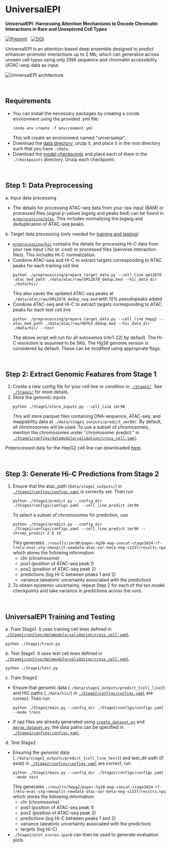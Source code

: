 # UniversalEPI
**UniversalEPI: Harnessing Attention Mechanisms to Decode Chromatin Interactions in Rare and Unexplored Cell Types**

[![Preprint](https://img.shields.io/badge/preprint-available-green)](https://doi.org/10.1101/2024.11.22.624813) &nbsp;
[![DOI](https://zenodo.org/badge/649742908.svg)](https://doi.org/10.5281/zenodo.14622040)

UniversalEPI is an attention-based deep ensemble designed to predict enhancer-promoter interactions up to 2 Mb, which can generalize across unseen cell types using only DNA sequence and chromatin accessibility (ATAC-seq) data as input. 

![UniversalEPI architecture](https://github.com/user-attachments/assets/9b590a1e-aa3a-45a3-ba4b-bdecd3128f0b)

<br/>

## Requirements

- You can install the necessary packages by creating a conda environment using the provided .yml file:
  ```
  conda env create -f environment.yml
  ```
  This will create an environment named "universalepi".
- Download the [data directory](https://polybox.ethz.ch/index.php/s/knuCBXHbc9fGTyR), unzip it, and place it in the root directory such that you have `./data`.
- Download the [model checkpoints](https://doi.org/10.5281/zenodo.14622040) and place each of them in the `./checkpoints` directory. Unzip each checkpoint. 

<br/> 

## Step 1: Data Preprocessing

a. Input data processing
  - The details for processing ATAC-seq data from your raw input (BAM) or processed files (signal p-values bigwig and peaks bed) can be found in [`preprocessing/atac`](https://github.com/BoevaLab/UniversalEPI/tree/main/preprocessing/atac). This includes normalizing the bigwig and deduplication of ATAC-seq peaks.

b. Target data processing (only needed for [training and testing](https://github.com/BoevaLab/UniversalEPI?tab=readme-ov-file#universalepi-training-and-testing))
  - [`preprocessing/hic`](https://github.com/BoevaLab/UniversalEPI/tree/main/preprocessing/hic) contains the details for processing Hi-C data from your raw input (.hic or .cool) or processed files (pairwise interaction files). This includes Hi-C normalization.
  - Combine ATAC-seq and Hi-C to extract targets corresponding to ATAC peaks for each training cell line
    ```
    python ./preprocessing/prepare_target_data.py --cell_line gm12878 --atac_bed_path ./data/atac/raw/GM12878_dedup.bed --hic_data_dir ./data/hic/
    ```
    This also saves the updated ATAC-seq peaks at `./data/atac/raw/GM12878_dedup_neg.bed` with 10% pseudopeaks added
  - Combine ATAC-seq and Hi-C to extract targets corresponding to ATAC peaks for each test cell line
    ```
    python ./preprocessing/prepare_target_data.py --cell_line hepg2 --atac_bed_path ./data/atac/raw/HEPG2_dedup.bed --hic_data_dir ./data/hic/ --test
    ```
    The above script will run for all autosomes (chr1-22) by default. The Hi-C resolution is assumed to be 5Kb. The Hg38 genome version is considered by default. These can be modified using appropriate flags.

<br/>

## Step 2: Extract Genomic Features from Stage 1

1. Create a new config file for your cell line or condition in [`./Stage1/`](https://github.com/BoevaLab/UniversalEPI/tree/main/Stage1). See [`./Stage1/`](https://github.com/BoevaLab/UniversalEPI/tree/main/Stage1) for more details.
2. Store the genomic inputs
   ```
   python ./Stage1/store_inputs.py --cell_line imr90
   ```
   This will store parquet files containing DNA-sequence, ATAC-seq, and mappability data at `./data/stage1_outputs/predict_imr90/`. By default, all chromosomes will be used. To use a subset of chromosomes, mention the chromosomes under "chromosome: predict:" in [`./Stage1/configs/datamodule/validation/cross_cell.yaml`](https://github.com/BoevaLab/UniversalEPI/blob/main/Stage1/configs/datamodule/validation/cross-cell.yaml).

Preprocessed data for the HepG2 cell line can downloaded [here](https://polybox.ethz.ch/index.php/s/h98bgYpFbVquZrK).

<br/>

## Step 3: Generate Hi-C Predictions from Stage 2

1. Ensure that the atac_path (`data/stage1_outputs/`) in [`./Stage2/configs/configs.yaml`](https://github.com/BoevaLab/UniversalEPI/blob/main/Stage2/configs/configs.yaml) is correctly set. Then run
   ```
   python ./Stage2/predict.py --config_dir ./Stage2/configs/configs.yaml --cell_line_predict imr90
   ```
   To select a subset of chromosomes for prediction, use
   ```
   python ./Stage2/predict.py --config_dir ./Stage2/configs/configs.yaml --cell_line_predict imr90 --chroms_predict 2 6 19
   ```
   This generates `./results/imr90/paper-hg38-map-concat-stage1024-rf-lrelu-eval-stg-newsplit-newdata-atac-var-beta-neg-s1337/results.npz` which stores the following information:
    - chr (chromosome)
    - pos1 (position of ATAC-seq peak 1)
    - pos2 (position of ATAC-seq peak 2)
    - predictions (log Hi-C between peaks 1 and 2)
    - variance (aleatoric uncertainty associated with the prediction)
2. To obtain epistemic uncertainty, repeat Step 2 for each of the ten model checkpoints and take variance in predictions across the runs.

<br/>

## UniversalEPI Training and Testing

a. Train Stage1. It uses training cell lines defined in [`./Stage1/configs/datamodule/validation/cross_cell.yaml`](https://github.com/BoevaLab/UniversalEPI/blob/main/Stage1/configs/datamodule/validation/cross-cell.yaml).
  ```
  python ./Stage1/train.py
  ```

b. Test Stage1. It uses test cell lines defined in [`./Stage1/configs/datamodule/validation/cross_cell.yaml`](https://github.com/BoevaLab/UniversalEPI/blob/main/Stage1/configs/datamodule/validation/cross-cell.yaml).
  ```
  python ./Stage1/test.py
  ```
  
c. Train Stage2
  - Ensure that genomic data (`./data/stage1_outputs/predict_{cell_line}`) and HiC paths (`./data/hic/`) in [`./Stage2/configs/configs.yaml`](https://github.com/BoevaLab/UniversalEPI/blob/main/Stage2/configs/configs.yaml) are correct. Then run
    ```
    python ./Stage2/main.py --config_dir ./Stage2/configs/configs.yaml --mode train
    ```
  - If npz files are already generated using [`create_dataset.py`](https://github.com/BoevaLab/UniversalEPI/blob/main/Stage2/create_dataset.py) and [`merge_dataset.py`](https://github.com/BoevaLab/UniversalEPI/blob/main/Stage2/merge_dataset.py), the data paths can be specified in [`./Stage2/configs/configs.yaml`](https://github.com/BoevaLab/UniversalEPI/blob/main/Stage2/configs/configs.yaml).


d. Test Stage2
  - Ensuring the genomic data (`./data/stage1_outputs/predict_{cell_line_test}`) and test_dir path (if exist) in [`./Stage2/configs/configs.yaml`](https://github.com/BoevaLab/UniversalEPI/blob/main/Stage2/configs/configs.yaml) are correct, run
    ```
    python ./Stage2/main.py --config_dir ./Stage2/configs/configs.yaml --mode test
    ```
    This generates `./results/hepg2/paper-hg38-map-concat-stage1024-rf-lrelu-eval-stg-newsplit-newdata-atac-var-beta-neg-s1337/results.npz` which stores the following information:
     - chr (chromosome)
     - pos1 (position of ATAC-seq peak 1)
     - pos2 (position of ATAC-seq peak 2)
     - predictions (log Hi-C between peaks 1 and 2)
     - variance (aleatoric uncertainty associated with the prediction)
     - targets (log Hi-C)
  - `./Stage2/plot_scores.ipynb` can then be used to generate evaluation plots.
